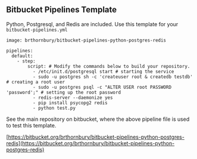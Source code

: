 ## Bitbucket Pipelines Template

Python, Postgresql, and Redis are included. Use this template for your `bitbucket-pipelines.yml`

```
image: brthornbury/bitbucket-pipelines-python-postgres-redis

pipelines:
  default:
    - step:
        script: # Modify the commands below to build your repository.
          - /etc/init.d/postgresql start # starting the service
          - sudo -u postgres sh -c 'createuser root & createdb testdb' # creating a root user 
          - sudo -u postgres psql -c "ALTER USER root PASSWORD 'password';" # setting up the root password
          - redis-server --daemonize yes
          - pip install psycopg2 redis
          - python test.py
```

See the main repository on bitbucket, where the above pipeline file is used to test this template.

[https://bitbucket.org/brthornbury/bitbucket-pipelines-python-postgres-redis](https://bitbucket.org/brthornbury/bitbucket-pipelines-python-postgres-redis)